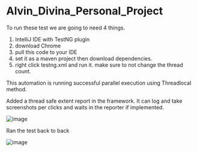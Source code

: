 # Alvin_Divina_Personal_Project

To run these test we are going to need 4 things. 
1. IntelliJ IDE with TestNG plugin
2. download Chrome
3. pull this code to your IDE
4. set it as a maven project then download dependencies.
5. right click testng.xml and run it. make sure to not change the thread count.

This automation is running successful parallel execution using Threadlocal method.

Added a thread safe extent report in the framework. It can log and take screenshots per clicks and waits in the reporter if implemented.


![image](https://user-images.githubusercontent.com/29578497/145095136-872bad43-2c4c-4244-a9d3-32f58b804844.png)


Ran the test back to back


![image](https://user-images.githubusercontent.com/29578497/144966016-4a4e84fb-2c84-415b-847e-45503cd4bb6e.png)
